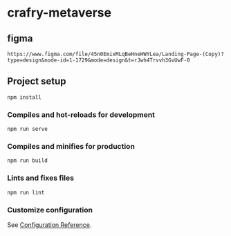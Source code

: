 # crafry-metaverse

## figma
```
https://www.figma.com/file/45n0EmixMLqBeHneHWYLea/Landing-Page-(Copy)?type=design&node-id=1-1729&mode=design&t=rJwh4Trvvh3GvUwF-0
```

## Project setup
```
npm install
```

### Compiles and hot-reloads for development
```
npm run serve
```

### Compiles and minifies for production
```
npm run build
```

### Lints and fixes files
```
npm run lint
```

### Customize configuration
See [Configuration Reference](https://cli.vuejs.org/config/).
